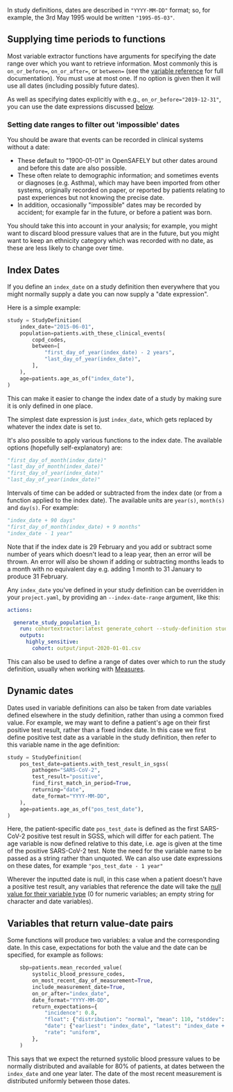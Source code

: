 In study definitions, dates are described in `"YYYY-MM-DD"` format; so, for example, the 3rd May 1995 would be written `"1995-05-03"`.


## Supplying time periods to functions

Most variable extractor functions have arguments for specifying the date range over which you want to retrieve information.
Most commonly this is `on_or_before=`, `on_or_after=`, or `between=` (see the [variable reference](study-def-variables.md) for full documentation).
You must use at most one.
If no option is given then it will use all dates (including possibly future dates).

As well as specifying dates explicitly with e.g., `on_or_before="2019-12-31"`, you can use the date expressions discussed [below](#index-dates).

### Setting date ranges to filter out 'impossible' dates

You should be aware that events can be recorded in clinical systems without a date:

- These default to "1900-01-01" in OpenSAFELY but other dates around and before this date are also possible. 
- These often relate to demographic information; and sometimes events or diagnoses (e.g. Asthma), which may have been imported from other systems, originally recorded on paper, or reported by patients relating to past experiences but not knowing the precise date. 
- In addition, occasionally "impossible" dates may be recorded by accident; for example far in the future, or before a patient was born.  
 
You should take this into account in your analysis; for example, you might want to discard blood pressure values that are in the future, but you might want to keep an ethnicity category which was recorded with no date, as these are less likely to change over time. 

## Index Dates

If you define an `index_date` on a study definition then everywhere that you might normally supply a date you can now supply a "date expression".

Here is a simple example:

```py
study = StudyDefinition(
    index_date="2015-06-01",
    population=patients.with_these_clinical_events(
        copd_codes,
        between=[
            "first_day_of_year(index_date) - 2 years",
            "last_day_of_year(index_date)",
        ],
    ),
    age=patients.age_as_of("index_date"),
)
```

This can make it easier to change the index date of a study by making sure it is only defined in one place.

The simplest date expression is just `index_date`, which gets replaced by whatever the index date is set to.

It's also possible to apply various functions to the index date.
The available options (hopefully self-explanatory) are:

```py
"first_day_of_month(index_date)"
"last_day_of_month(index_date)"
"first_day_of_year(index_date)"
"last_day_of_year(index_date)"
```

Intervals of time can be added or subtracted from the index date (or from a function applied to the index date).
The available units are `year(s)`, `month(s)` and `day(s)`.
For example:

```py
"index_date + 90 days"
"first_day_of_month(index_date) + 9 months"
"index_date - 1 year"
```

Note that if the index date is 29 February and you add or subtract some number of years which doesn't lead to a leap year, then an error will be thrown.
An error will also be shown if adding or subtracting months leads to a month with no equivalent day e.g. adding 1 month to 31 January to produce 31 February.

Any `index_date` you've defined in your study definition can be overridden in your `project.yaml`, by providing an `--index-date-range` argument, like this:

```yaml
actions:

  generate_study_population_1:
    run: cohortextractor:latest generate_cohort --study-definition study_definition --index-date-range "2020-01-01"
    outputs:
      highly_sensitive:
        cohort: output/input-2020-01-01.csv
```

This can also be used to define a range of dates over which to run the study definition, usually when working with [Measures](measures.md).

## Dynamic dates

Dates used in variable definitions can also be taken from date variables defined elsewhere in the study definition, rather than using a common fixed value.
For example, we may want to define a patient's age on their first positive test result, rather than a fixed index date. In this case we first define positive test date as a variable in the study definition, then refer to this variable name in the age definition:

```py
study = StudyDefinition(
    pos_test_date=patients.with_test_result_in_sgss(
        pathogen="SARS-CoV-2",
        test_result="positive",
        find_first_match_in_period=True,
        returning="date",
        date_format="YYYY-MM-DD",
    ),
    age=patients.age_as_of("pos_test_date"),
)
```

Here, the patient-specific date `pos_test_date` is defined as the first SARS-CoV-2 positive test result in SGSS, which will differ for each patient.
The age variable is now defined relative to this date, i.e. age is given at the time of the positive SARS-CoV-2 test. Note the need for the variable name to be passed as a string rather than unquoted.
We can also use date expressions on these dates, for example `"pos_test_date - 1 year"`

Wherever the inputted date is null, in this case when a patient doesn't have a positive test result, any variables that reference the date will take the [null value for their variable type](study-def.md#missing-values-and-unmatched-records) (0 for numeric variables; an empty string for character and date variables).



## Variables that return value-date pairs

Some functions will produce two variables: a value and the corresponding date.
In this case, expectations for both the value and the date can be specified, for example as follows:

```py
    sbp=patients.mean_recorded_value(
        systolic_blood_pressure_codes,
        on_most_recent_day_of_measurement=True,
        include_measurement_date=True,
        on_or_after="index_date",
        date_format="YYYY-MM-DD",
        return_expectations={
            "incidence": 0.8,
            "float": {"distribution": "normal", "mean": 110, "stddev": 20},
            "date": {"earliest": "index_date", "latest": "index_date + 1 year"},
            "rate": "uniform",
        },
    )
```

This says that we expect the returned systolic blood pressure values to be normally distributed and available for 80% of patients, at dates between the `index_date` and one year later. The date of the most recent measurement is distributed uniformly between those dates.
